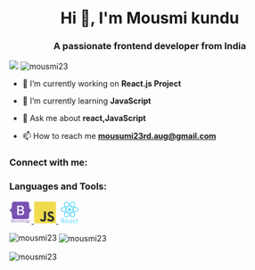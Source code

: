

<h1 align="center">Hi 👋, I'm Mousmi kundu</h1>
<h3 align="center">A passionate frontend developer from India</h3>
<img align="right alt="coding" width="400" src="https://pbs.twimg.com/profile_images/1325796904312082433/rXdk-G67_400x400.jpg"

<p align="left"> <img src="https://komarev.com/ghpvc/?username=mousmi23&label=Profile%20views&color=0e75b6&style=flat" alt="mousmi23" /> </p>

- 🔭 I’m currently working on **React.js Project**

- 🌱 I’m currently learning **JavaScript**

- 💬 Ask me about **react,JavaScript**

- 📫 How to reach me **mousumi23rd.aug@gmail.com**

<h3 align="left">Connect with me:</h3>
<p align="left">
</p>

<h3 align="left">Languages and Tools:</h3>
<p align="left"> <a href="https://getbootstrap.com" target="_blank" rel="noreferrer"> <img src="https://raw.githubusercontent.com/devicons/devicon/master/icons/bootstrap/bootstrap-plain-wordmark.svg" alt="bootstrap" width="40" height="40"/> </a> <a href="https://developer.mozilla.org/en-US/docs/Web/JavaScript" target="_blank" rel="noreferrer"> <img src="https://raw.githubusercontent.com/devicons/devicon/master/icons/javascript/javascript-original.svg" alt="javascript" width="40" height="40"/> </a> <a href="https://reactjs.org/" target="_blank" rel="noreferrer"> <img src="https://raw.githubusercontent.com/devicons/devicon/master/icons/react/react-original-wordmark.svg" alt="react" width="40" height="40"/> </a> </p>

<p><img align="left" src="https://github-readme-stats.vercel.app/api/top-langs?username=mousmi23&show_icons=true&locale=en&layout=compact" alt="mousmi23" /></p>

<p>&nbsp;<img align="center" src="https://github-readme-stats.vercel.app/api?username=mousmi23&show_icons=true&locale=en" alt="mousmi23" /></p>

<p><img align="center" src="https://github-readme-streak-stats.herokuapp.com/?user=mousmi23&" alt="mousmi23" /></p>
